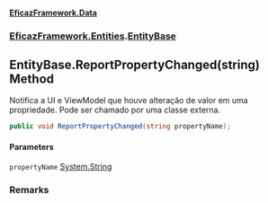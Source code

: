 #### [EficazFramework.Data](EficazFrameworkData.md 'EficazFramework Data')
### [EficazFramework.Entities](EficazFrameworkData.md#EficazFramework.Entities 'EficazFramework.Entities').[EntityBase](EficazFramework.Entities/EntityBase.md 'EficazFramework.Entities.EntityBase')

## EntityBase.ReportPropertyChanged(string) Method

Notifica a UI e ViewModel que houve alteração de valor em uma propriedade. Pode ser chamado por uma classe externa.

```csharp
public void ReportPropertyChanged(string propertyName);
```
#### Parameters

<a name='EficazFramework.Entities.EntityBase.ReportPropertyChanged(string).propertyName'></a>

`propertyName` [System.String](https://docs.microsoft.com/en-us/dotnet/api/System.String 'System.String')

### Remarks